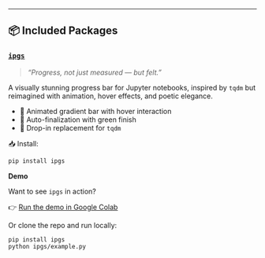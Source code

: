 
---

## 📦 Included Packages

### [`ipgs`](./ipgs)

> *“Progress, not just measured — but felt.”*

A visually stunning progress bar for Jupyter notebooks, inspired by `tqdm` but reimagined with animation, hover effects, and poetic elegance.

- 🎨 Animated gradient bar with hover interaction  
- 🧠 Auto-finalization with green finish  
- 🔁 Drop-in replacement for `tqdm`

📥 Install:

```bash
pip install ipgs
```

**Demo**

Want to see `ipgs` in action?

👉 [Run the demo in Google Colab](https:'')

Or clone the repo and run locally:

```bash
pip install ipgs
python ipgs/example.py
```
